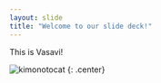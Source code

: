 ```yaml
---
layout: slide
title: "Welcome to our slide deck!"
---
```


This is Vasavi!

![kimonotocat](https://octodex.github.com/images/kimonotocat.png)
{: .center}
